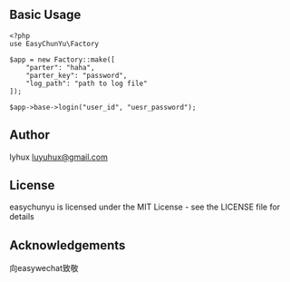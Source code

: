 

## Basic Usage
```
<?php
use EasyChunYu\Factory

$app = new Factory::make([
    "parter": "haha",
    "parter_key": "password",
    "log_path": "path to log file"
]);

$app->base->login("user_id", "uesr_password");

```


## Author
lyhux luyuhux@gmail.com

## License
easychunyu is licensed under the MIT License - see the LICENSE file for details

## Acknowledgements
向easywechat致敬